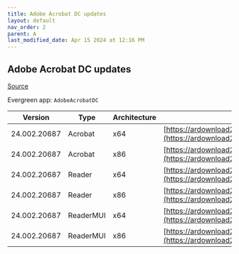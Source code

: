 ```yaml
---
title: Adobe Acrobat DC updates
layout: default
nav_order: 2
parent: A
last_modified_date: Apr 15 2024 at 12:16 PM
---
```


## Adobe Acrobat DC updates

[Source](https://www.adobe.com/devnet-docs/acrobatetk/tools/ReleaseNotesDC/index.html)

Evergreen app: `AdobeAcrobatDC`

| Version      | Type      | Architecture | URI                                                                                                                                                                                                                      |
| ------------ | --------- | ------------ | ------------------------------------------------------------------------------------------------------------------------------------------------------------------------------------------------------------------------ |
| 24.002.20687 | Acrobat   | x64          | [https://ardownload2.adobe.com/pub/adobe/acrobat/win/AcrobatDC/2400220687/AcrobatDCx64Upd2400220687.msp](https://ardownload2.adobe.com/pub/adobe/acrobat/win/AcrobatDC/2400220687/AcrobatDCx64Upd2400220687.msp)         |
| 24.002.20687 | Acrobat   | x86          | [https://ardownload2.adobe.com/pub/adobe/acrobat/win/AcrobatDC/2400220687/AcrobatDCUpd2400220687.msp](https://ardownload2.adobe.com/pub/adobe/acrobat/win/AcrobatDC/2400220687/AcrobatDCUpd2400220687.msp)               |
| 24.002.20687 | Reader    | x64          | [https://ardownload2.adobe.com/pub/adobe/acrobat/win/AcrobatDC/2400220687/AcroRdrDCx64Upd2400220687.msp](https://ardownload2.adobe.com/pub/adobe/acrobat/win/AcrobatDC/2400220687/AcroRdrDCx64Upd2400220687.msp)         |
| 24.002.20687 | Reader    | x86          | [https://ardownload2.adobe.com/pub/adobe/reader/win/AcrobatDC/2400220687/AcroRdrDCUpd2400220687.msp](https://ardownload2.adobe.com/pub/adobe/reader/win/AcrobatDC/2400220687/AcroRdrDCUpd2400220687.msp)                 |
| 24.002.20687 | ReaderMUI | x64          | [https://ardownload2.adobe.com/pub/adobe/acrobat/win/AcrobatDC/2400220687/AcroRdrDCx64Upd2400220687_MUI.msp](https://ardownload2.adobe.com/pub/adobe/acrobat/win/AcrobatDC/2400220687/AcroRdrDCx64Upd2400220687_MUI.msp) |
| 24.002.20687 | ReaderMUI | x86          | [https://ardownload2.adobe.com/pub/adobe/reader/win/AcrobatDC/2400220687/AcroRdrDCUpd2400220687_MUI.msp](https://ardownload2.adobe.com/pub/adobe/reader/win/AcrobatDC/2400220687/AcroRdrDCUpd2400220687_MUI.msp)         |
